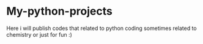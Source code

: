 # My-python-projects
Here i will publish codes that related to python coding sometimes related to chemistry or just for fun :)
